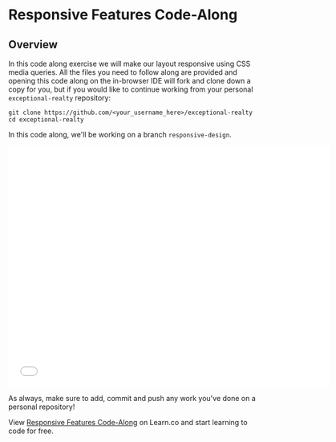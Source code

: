 # Responsive Features Code-Along

## Overview

In this code along exercise we will make our layout responsive using CSS media
queries. All the files you need to follow along are provided and opening this
code along on the in-browser IDE will fork and clone down a copy for you, but
if you would like to continue working from your personal `exceptional-realty`
repository:
 
```
git clone https://github.com/<your_username_here>/exceptional-realty
cd exceptional-realty
```

In this code along, we'll be working on a branch `responsive-design`.

<iframe width="640" height="480" src="//www.youtube.com/embed/qxxJhKd2VDE?rel=0&controls=1&showinfo=1" frameborder="0" allowfullscreen></iframe>

As always, make sure to add, commit and push any work you've done on a personal
repository!

<p data-visibility='hidden'>View <a href='https://learn.co/lessons/adding-responsive-features' title='Responsive Features Code-Along'>Responsive Features Code-Along</a> on Learn.co and start learning to code for free.</p>
